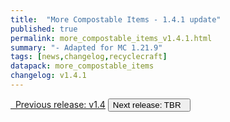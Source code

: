 ```yaml
---
title:  "More Compostable Items - 1.4.1 update"
published: true
permalink: more_compostable_items_v1.4.1.html
summary: "- Adapted for MC 1.21.9"
tags: [news,changelog,recyclecraft]
datapack: more_compostable_items
changelog: v1.4.1
---
```


<div class="btn-group">
    <a href="more_compostable_items_v1.4.html" role="button" class="btn btn-primary"><i class="fa fa-caret-left"></i>&nbsp; Previous release: v1.4</a>
    <button role="button" class="btn btn-default disabled">Next release: TBR &nbsp;<i class="fa fa-caret-right"></i> </button>
</div>